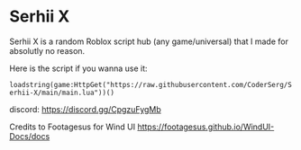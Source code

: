 # Serhii X
Serhii X is a random Roblox script hub (any game/universal) that I made for absolutly no reason.

Here is the script if you wanna use it:

```loadstring(game:HttpGet("https://raw.githubusercontent.com/CoderSerg/Serhii-X/main/main.lua"))()```

discord: https://discord.gg/CpgzuFygMb

Credits to Footagesus for Wind UI
https://footagesus.github.io/WindUI-Docs/docs
